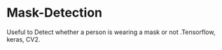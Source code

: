 # Mask-Detection
Useful to Detect whether a person is wearing a mask or not .Tensorflow, keras, CV2.
